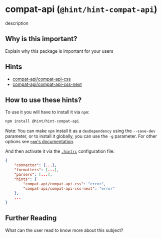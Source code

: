 # compat-api (`@hint/hint-compat-api`)

description

## Why is this important?

Explain why this package is important for your users

## Hints

* [compat-api/compat-api-css][compat-api-css]
* [compat-api/compat-api-css-next][compat-api-css-next]

## How to use these hints?

To use it you will have to install it via `npm`:

```bash
npm install @hint/hint-compat-api
```

Note: You can make `npm` install it as a `devDependency` using the `--save-dev`
parameter, or to install it globally, you can use the `-g` parameter. For
other options see
[`npm`'s documentation](https://docs.npmjs.com/cli/install).

And then activate it via the [`.hintrc`][hintrc]
configuration file:

```json
{
    "connector": {...},
    "formatters": [...],
    "parsers": [...],
    "hints": {
        "compat-api/compat-api-css": "error",
        "compat-api/compat-api-css-next": "error"
    },
    ...
}
```

## Further Reading

What can the user read to know more about this subject?

<!-- Link labels: -->

[hintrc]: https://webhint.io/docs/user-guide/further-configuration/hintrc-formats/
[compat-api-css]: ./docs/compat-api-css.md
[compat-api-css-next]: ./docs/compat-api-css-next.md
